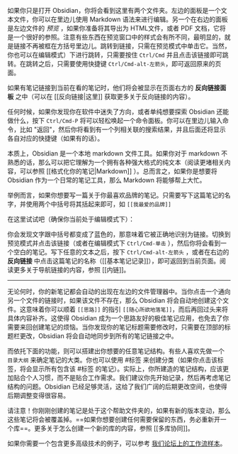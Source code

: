 如果你只是打开 Obsidian，你将会看到这里有两个文件夹。左边的面板是一个文本文件，你可以在里边儿使用 Markdown 语法来进行编辑。另一个在右边的面板是左边文件的 _预览_ ，如果你准备将其导出为 HTML文件，或者 PDF 文档，它将是一个很好的参照。注意有些东西在预览窗口中的样式会有所不同，最明显的，就是链接不再被框在方括号里边儿。跳转到链接，只需在预览模式中单击它。当然，你也可以在编辑模式）下进行跳转，只需要按住 `Ctrl/Cmd` 并且点击该链接即可跳转。在跳转之后，只需要使用快捷键 `Ctrl/Cmd-alt-左箭头`，即可返回原来的页面。

如果有笔记链接到当前在看的笔记时，他们将会被显示在页面右方的 **反向链接面板** 之中（可以在 [[反向链接|这里]] 获取更多关于反向链接的内容）。

任何时候，如果你发现你在软件中迷失了方向，或者单纯想要探索 Obsidian 还能做什么，按下 `Ctrl/Cmd-P` 将可以轻松唤起一个命令面板。你可以在里边儿输入命令，比如 "返回"，然后你将看到有一个列相关联的搜索结果，并且后面还将显示各自对应的快捷键（如果有的话）。

本质上，Obsidian 是一个本地 markdown 文件工具。如果你对于 markdown 不熟悉的话，那么可以把它理解为一个拥有各种强大格式的纯文本（阅读更堵相关内容，可以参照 [[格式化你的笔记|Markdown]] ）。总而言之，如果你是想要将 Obsidian 作为一个日常的笔记工具，那么 Markdown 将能够帮上大忙。

举例而言，如果你想要写一篇关于你最喜欢品牌的笔记。只需要写下这篇笔记的名字，并使用两个中括号将其括起来即可，如 `[[我最爱的品牌]]`

在这里试试吧（确保你当前处于编辑模式下）：

你会发现文字跟中括号都变成了蓝色的，那意味着它被正确地识别为链接。切换到预览模式并点击该链接（或者在编辑模式下 `Ctrl/Cmd-单击` ），然后你将会看到一个空白的笔记。写下任意的文本之后，按下 `Ctrl/Cmd-alt-左箭头` ，或者在右边的 **反向链接** 中点击这篇笔记的名称（[[基本笔记记录]]），即可返回到当前页面。阅读更多关于导航链接的内容，参照 [[内链]]。

---

无论何时，你的新笔记都会自动的出现在左边的文件管理器中。当你点击一个通向另一个文件的链接时，如果该文件不存在，那么 Obsidian 将会自动地创建这个文件。这意味着你可以顺着 `[[思路]]` 的指引 `[[随心所欲地落笔]]`，而后再回过头来将具体内容补齐。这使得 Obsidian 成为一个思路友好的极佳笔记应用，也免去了你需要来回创建笔记的烦恼。当你发现你的笔记标题需要修改时，只需要在顶部的标题栏更改，Obsidian 将会自动地同步到所有的笔记链接之中。

而依托下面的功能，则可以搭建出你想要的任意笔记结构。有些人喜欢先做一个 `目录大纲` 来确定笔记的大类。你也可以使用 #标签 来创建分类（如果你点击该标签，将会显示所有包含该 #标签 的笔记）。实际上，你所建造的笔记结构，应该更加贴合个人习惯，而不是贴合工作需求。我们建议你先开始记录，然后再考虑笔记结构的问题。Obsidian 已经足够灵活，这给了我们广阔的后期更改空间，也使得后期调整变得很容易。

请注意！你刚刚创建的笔记是处于这个帮助文件夹的，如果有新的版本变动，那么这些笔记将会被覆盖掉。==如果你想要创建任何需要保留的东西，务必重新开一个库==。更多关于怎么创建一个新的库的内容，参照 [[多库协同]]。

如果你需要一个包含更多高级技术的例子，可以参考 [我们论坛上的工作流样本](https://forum.obsidian.md/t/example-workflows-in-obsidian/1093)。